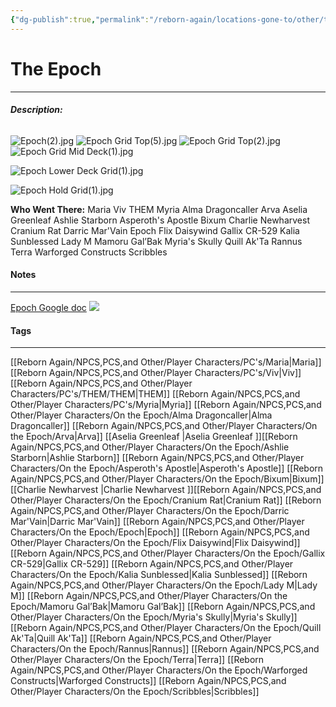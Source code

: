 ```yaml
---
{"dg-publish":true,"permalink":"/reborn-again/locations-gone-to/other/the-epoch/"}
---
```


# The Epoch
---
###### **Description:**
![Epoch(2).jpg](/img/user/Reborn%20Again/Misc%20Files/Image%20Attachments/Maps/Epoch(2).jpg)
![Epoch Grid Top(5).jpg](/img/user/Reborn%20Again/Misc%20Files/Image%20Attachments/Maps/Epoch%20Grid%20Top(5).jpg)
![Epoch Grid Top(2).jpg](/img/user/Reborn%20Again/Misc%20Files/Image%20Attachments/Maps/Epoch%20Grid%20Top(2).jpg)
![Epoch Grid Mid Deck(1).jpg](/img/user/Reborn%20Again/Misc%20Files/Image%20Attachments/Maps/Epoch%20Grid%20Mid%20Deck(1).jpg)

![Epoch Lower Deck Grid(1).jpg](/img/user/Reborn%20Again/Misc%20Files/Image%20Attachments/Maps/Epoch%20Lower%20Deck%20Grid(1).jpg)


![Epoch Hold Grid(1).jpg](/img/user/Reborn%20Again/Misc%20Files/Image%20Attachments/Maps/Epoch%20Hold%20Grid(1).jpg)






**Who Went There:** Maria Viv THEM Myria  Alma Dragoncaller Arva Aselia Greenleaf Ashlie Starborn Asperoth's Apostle Bixum Charlie Newharvest Cranium Rat Darric Mar'Vain Epoch Flix Daisywind Gallix CR-529 Kalia Sunblessed Lady M Mamoru Gal’Bak Myria's Skully Quill Ak'Ta Rannus Terra Warforged Constructs Scribbles


#### Notes
---
[Epoch Google doc](https://docs.google.com/document/d/1i0Y9G1sUDlnfP01iJgblw3ZYaacge574YtKaL058YqY/edit?usp=drive_link)
![](https://docs.google.com/document/d/1i0Y9G1sUDlnfP01iJgblw3ZYaacge574YtKaL058YqY/edit?usp=drive_link)
#### Tags 
---
[[Reborn Again/NPCS,PCS,and Other/Player Characters/PC's/Maria\|Maria]] [[Reborn Again/NPCS,PCS,and Other/Player Characters/PC's/Viv\|Viv]] [[Reborn Again/NPCS,PCS,and Other/Player Characters/PC's/THEM/THEM\|THEM]] [[Reborn Again/NPCS,PCS,and Other/Player Characters/PC's/Myria\|Myria]]  [[Reborn Again/NPCS,PCS,and Other/Player Characters/On the Epoch/Alma Dragoncaller\|Alma Dragoncaller]] [[Reborn Again/NPCS,PCS,and Other/Player Characters/On the Epoch/Arva\|Arva]] [[Aselia Greenleaf \|Aselia Greenleaf ]][[Reborn Again/NPCS,PCS,and Other/Player Characters/On the Epoch/Ashlie Starborn\|Ashlie Starborn]] [[Reborn Again/NPCS,PCS,and Other/Player Characters/On the Epoch/Asperoth's Apostle\|Asperoth's Apostle]] [[Reborn Again/NPCS,PCS,and Other/Player Characters/On the Epoch/Bixum\|Bixum]] [[Charlie Newharvest \|Charlie Newharvest ]][[Reborn Again/NPCS,PCS,and Other/Player Characters/On the Epoch/Cranium Rat\|Cranium Rat]] [[Reborn Again/NPCS,PCS,and Other/Player Characters/On the Epoch/Darric Mar'Vain\|Darric Mar'Vain]] [[Reborn Again/NPCS,PCS,and Other/Player Characters/On the Epoch/Epoch\|Epoch]] [[Reborn Again/NPCS,PCS,and Other/Player Characters/On the Epoch/Flix Daisywind\|Flix Daisywind]] [[Reborn Again/NPCS,PCS,and Other/Player Characters/On the Epoch/Gallix CR-529\|Gallix CR-529]] [[Reborn Again/NPCS,PCS,and Other/Player Characters/On the Epoch/Kalia Sunblessed\|Kalia Sunblessed]] [[Reborn Again/NPCS,PCS,and Other/Player Characters/On the Epoch/Lady M\|Lady M]] [[Reborn Again/NPCS,PCS,and Other/Player Characters/On the Epoch/Mamoru Gal’Bak\|Mamoru Gal’Bak]] [[Reborn Again/NPCS,PCS,and Other/Player Characters/On the Epoch/Myria's Skully\|Myria's Skully]] [[Reborn Again/NPCS,PCS,and Other/Player Characters/On the Epoch/Quill Ak'Ta\|Quill Ak'Ta]] [[Reborn Again/NPCS,PCS,and Other/Player Characters/On the Epoch/Rannus\|Rannus]] [[Reborn Again/NPCS,PCS,and Other/Player Characters/On the Epoch/Terra\|Terra]] [[Reborn Again/NPCS,PCS,and Other/Player Characters/On the Epoch/Warforged Constructs\|Warforged Constructs]] [[Reborn Again/NPCS,PCS,and Other/Player Characters/On the Epoch/Scribbles\|Scribbles]]

